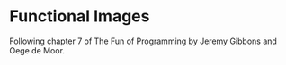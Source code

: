 # Functional Images
Following chapter 7 of The Fun of Programming by Jeremy Gibbons and Oege de
Moor.
